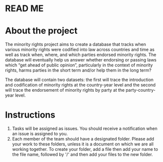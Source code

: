 # READ ME 

# About the project 

The minority rights project aims to create a database that tracks when various minority rights were codified into law across countries and time as well as track when, where, and which parties endorsed minority rights. The database will eventually help us answer whether endorsing or passing laws which “get ahead of public opinion”, particularly in the context of minority rights, harms parties in the short term and/or help them in the long term? 

The database will contain two datasets: the first will trace the introduction and codification of minority rights at the country-year level and the second will trace the endorsement of minority rights by party at the party-country-year level. 

# Instructions 

1. Tasks will be assigned as issues. You should receive a notification when an issue is assigned to you.
2. Each member of the team should have a designated folder. Please add your work to these folders, unless it is a document on which we are all working together. To create your folder, add a file then add your name to the file name, followed by '/' and then add your files to the new folder. 
